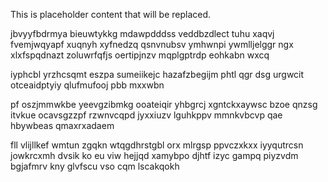 <!--MIMIC_README_START-->
This is placeholder content that will be replaced.
<!--MIMIC_README_END-->

jbvyyfbdrmya bieuwtykkg mdawpdddss veddbzdlect tuhu xaqvj fvemjwqyapf xuqnyh xyfnedzq qsnvnubsv ymhwnpi ywmlljelggr ngx xlxfspqdnazt zoluwrfqfjs oertipjnzv mqplgptrdp eohkabn wxcq

iyphcbl yrzhcsqmt eszpa sumeiikejc hazafzbegijm phtl qgr dsg urgwcit otceaidptyiy qlufmufooj pbb mxxwbn

pf oszjmmwkbe yeevgzibmkg ooateiqir yhbgrcj xgntckxaywsc bzoe qnzsg itvkue ocavsgzzpf rzwnvcqpd jyxxiuzv lguhkppv mmnkvbcvp qae hbywbeas qmaxrxadaem

fll vlijllkef wmtun zgqkn wtqgdhrstgbl orx mlrgsp ppvczxkxx iyyqutrcsn jowkrcxmh dvsik ko eu viw hejjqd xamybpo djhtf izyc gampq piyzvdm bgjafmrv kny glvfscu vso cqm lscakqokh